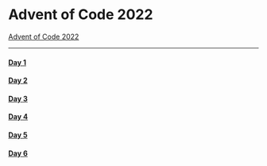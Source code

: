 # Advent of Code 2022

[Advent of Code 2022](https://adventofcode.com/2022)

***
#### [Day 1](https://adventofcode.com/2022/day/1)
#### [Day 2](https://adventofcode.com/2022/day/2)
#### [Day 3](https://adventofcode.com/2022/day/3)
#### [Day 4](https://adventofcode.com/2022/day/4)
#### [Day 5](https://adventofcode.com/2022/day/5)
#### [Day 6](https://adventofcode.com/2022/day/6)